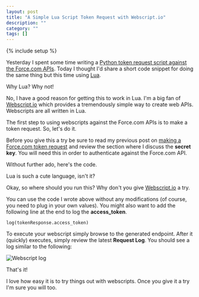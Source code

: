 ```yaml
---
layout: post
title: "A Simple Lua Script Token Request with Webscript.io"
description: ""
category: ""
tags: []
---
```

{% include setup %}

Yesterday I spent some time writing a [Python token request script against the Force.com APIs](http://www.wadewegner.com/2013/11/forcecom-token-requests-with-python/). Today I thought I'd share a short code snippet for doing the same thing but this time using [Lua](http://www.lua.org/).

Why Lua? Why not!

No, I have a good reason for getting this to work in Lua. I'm a big fan of [Webscript.io](http://webscript.io) which provides a tremendously simple way to create web APIs. Webscripts are all written in Lua.

The first step to using webscripts against the Force.com APIs is to make a token request. So, let's do it.

Before you give this a try be sure to read my previous post on [making a Force.com token request](http://www.wadewegner.com/2013/11/forcecom-token-requests-with-python/) and review the section where I discuss the **secret key**. You will need this in order to authenticate against the Force.com API.

Without further ado, here's the code.

<script src="https://gist.github.com/wadewegner/7570305.js"></script>

Lua is such a cute language, isn't it?

Okay, so where should you run this? Why don't you give [Webscript.io](http://webscript.io) a try.

You can use the code I wrote above without any modifications (of course, you need to plug in your own values). You might also want to add the following line at the end to log the **access_token**.

	log(tokenResponse.access_token)

To execute your webscript simply browse to the generated endpoint. After it (quickly) executes, simply review the latest **Request Log**. You should see a log similar to the following:

![Webscript log](http://wadewegner.blob.core.windows.net/wordpress/2013-11-20-WebscriptLog.png)

That's it!

I love how easy it is to try things out with webscripts. Once you give it a try I'm sure you will too.